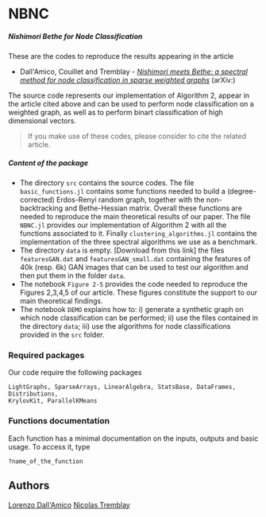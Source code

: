 # NBNC
##### **N**ishimori **B**ethe for **N**ode **C**lassification


These are the codes to reproduce the results appearing in the article 
* Dall'Amico, Couillet and Tremblay - *[Nishimori meets Bethe: a spectral method for node classification in sparse weighted graphs]()* (arXiv:)

The source code represents our implementation of Algorithm 2, appear in the article cited above and can be used to perform node classification on a weighted graph, as well as to perform binart classification of high dimensional vectors. 

> If you make use of these codes, please consider to cite the related article.



##### Content of the package

* The directory ```src``` contains the source codes. The file ```basic_functions.jl``` contains some functions needed to build a (degree-corrected) Erdos-Renyi random graph, together with the non-backtracking and Bethe-Hessian matrix. Overall these functions are needed to reproduce the main theoretical results of our paper. The file ```NBNC.jl``` provides our implementation of Algorithm 2 with all the functions associated to it. Finally ```clustering_algorithms.jl``` contains the implementation of the three spectral algorithms we use as a benchmark.
* The directory ```data``` is empty. [Download from this link] the files ```featuresGAN.dat``` and ```featuresGAN_small.dat``` containing the features of 40k (resp. 6k) GAN images that can be used to test our algorithm and then put them in the folder ```data```.
* The notebook ```Figure 2-5``` provides the code needed to reproduce the Figures 2,3,4,5 of our article. These figures constitute the support to our main theoretical findings.
* The notebook ```DEMO``` explains how to: i) generate a synthetic graph on which node classification can be performed; ii) use the files contained in the directory ```data```; iii) use the algorithms for node classifications provided in the ```src``` folder. 

### Required packages

Our code require the following packages

```
LightGraphs, SparseArrays, LinearAlgebra, StatsBase, DataFrames, Distributions, 
KrylovKit, ParallelKMeans
```

### Functions documentation

Each function has a minimal documentation on the inputs, outputs and basic usage. To access it, type
```
?name_of_the_function
```



## Authors

[Lorenzo Dall'Amico](https://lorenzodallamico.github.io/)
[Nicolas Tremblay](http://www.gipsa-lab.fr/~nicolas.tremblay/)
